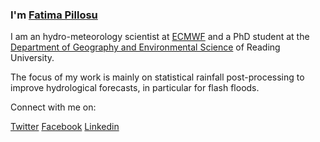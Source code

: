 ### I'm [Fatima Pillosu](https://fatimapillosu.github.io/)

I am an hydro-meteorology scientist at [ECMWF](https://www.ecmwf.int/) and a PhD student at the [Department of Geography and Environmental Science](https://www.reading.ac.uk/geographyandenvironmentalscience/) of Reading University.

The focus of my work is mainly on statistical rainfall post-processing to improve hydrological forecasts, in particular for flash floods.

Connect with me on:

<a href="https://twitter.com/PillosuFatima?ref_src=twsrc%5Etfw" class="twitter-follow-button" data-show-count="false">Twitter</a>
<a href="https://www.facebook.com/profile.php?id=1215565240" class="facebook-follow-button" data-show-count="false">Facebook</a>
<a href="https://www.linkedin.com/feed/?trk=nav_responsive_tab_home" class="linkedin-follow-button" data-show-count="false">Linkedin</a>
